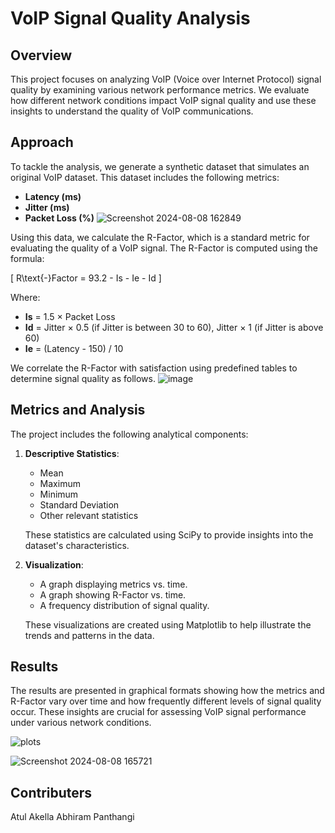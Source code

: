 # VoIP Signal Quality Analysis

## Overview

This project focuses on analyzing VoIP (Voice over Internet Protocol) signal quality by examining various network performance metrics. We evaluate how different network conditions impact VoIP signal quality and use these insights to understand the quality of VoIP communications.

## Approach

To tackle the analysis, we generate a synthetic dataset that simulates an original VoIP dataset. This dataset includes the following metrics:

- **Latency (ms)**
- **Jitter (ms)**
- **Packet Loss (%)**
![Screenshot 2024-08-08 162849](https://github.com/user-attachments/assets/8819f4a1-d806-4576-902d-afbcf5118630)



Using this data, we calculate the R-Factor, which is a standard metric for evaluating the quality of a VoIP signal. The R-Factor is computed using the formula:

\[ R\text{-}Factor = 93.2 - Is - Ie - Id \]

Where:
- **Is** = 1.5 × Packet Loss
- **Id** = Jitter × 0.5 (if Jitter is between 30 to 60), Jitter × 1 (if Jitter is above 60)
- **Ie** = (Latency - 150) / 10

We correlate the R-Factor with satisfaction using predefined tables to determine signal quality as follows.
![image](https://github.com/user-attachments/assets/ca3f207c-69f6-4400-9353-25709d66e9f4)


## Metrics and Analysis

The project includes the following analytical components:

1. **Descriptive Statistics**:
   - Mean
   - Maximum
   - Minimum
   - Standard Deviation
   - Other relevant statistics

   These statistics are calculated using SciPy to provide insights into the dataset's characteristics.

2. **Visualization**:
   - A graph displaying metrics vs. time.
   - A graph showing R-Factor vs. time.
   - A frequency distribution of signal quality.

   These visualizations are created using Matplotlib to help illustrate the trends and patterns in the data.

## Results

The results are presented in graphical formats showing how the metrics and R-Factor vary over time and how frequently different levels of signal quality occur. These insights are crucial for assessing VoIP signal performance under various network conditions.

![plots](https://github.com/user-attachments/assets/20569ed3-c2f1-42ce-83a5-a1a9599047fd)

![Screenshot 2024-08-08 165721](https://github.com/user-attachments/assets/ceaece0b-f5c7-491c-b44c-3f2dd11157fc)



## Contributers
Atul Akella
Abhiram Panthangi
